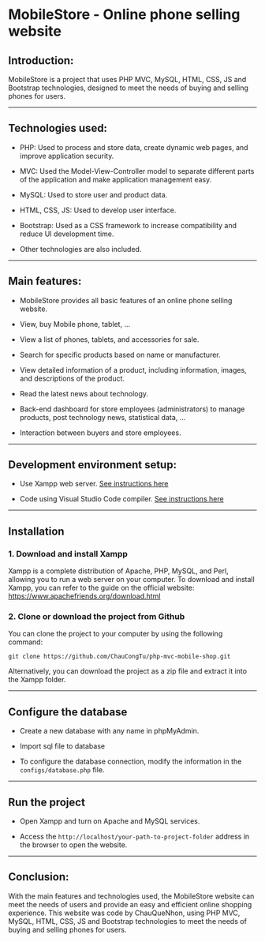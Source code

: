 # MobileStore - Online phone selling website

## Introduction:

MobileStore is a project that uses PHP MVC, MySQL, HTML, CSS, JS and Bootstrap technologies, designed to meet the needs of buying and selling phones for users.

---

## Technologies used:

- PHP: Used to process and store data, create dynamic web pages, and improve application security.

- MVC: Used the Model-View-Controller model to separate different parts of the application and make application management easy.

- MySQL: Used to store user and product data.

- HTML, CSS, JS: Used to develop user interface.

- Bootstrap: Used as a CSS framework to increase compatibility and reduce UI development time.

- Other technologies are also included.

---

## Main features:

- MobileStore provides all basic features of an online phone selling website.

- View, buy Mobile phone, tablet, ...

- View a list of phones, tablets, and accessories for sale.

- Search for specific products based on name or manufacturer.

- View detailed information of a product, including information, images, and descriptions of the product.

- Read the latest news about technology.

- Back-end dashboard for store employees (administrators) to manage products, post technology news, statistical data, ...

- Interaction between buyers and store employees.

---

## Development environment setup:

- Use Xampp web server. [See instructions here](https://www.freecodecamp.org/news/how-to-get-started-with-php)

- Code using Visual Studio Code compiler. [See instructions here](https://code.visualstudio.com/download)

---

## Installation

### 1. Download and install Xampp

Xampp is a complete distribution of Apache, PHP, MySQL, and Perl, allowing you to run a web server on your computer. To download and install Xampp, you can refer to the guide on the official website: https://www.apachefriends.org/download.html

### 2. Clone or download the project from Github

 You can clone the project to your computer by using the following command: 
 ``` 
 git clone https://github.com/ChauCongTu/php-mvc-mobile-shop.git 
 ```

 Alternatively, you can download the project as a zip file and extract it into the Xampp folder.

---

## Configure the database

- Create a new database with any name in phpMyAdmin.

- Import sql file to database

- To configure the database connection, modify the information in the `configs/database.php` file.

---

## Run the project

- Open Xampp and turn on Apache and MySQL services.

- Access the `http://localhost/your-path-to-project-folder` address in the browser to open the website.

---

## Conclusion: 

With the main features and technologies used, the MobileStore website can meet the needs of users and provide an easy and efficient online shopping experience. This website was code by ChauQueNhon, using PHP MVC, MySQL, HTML, CSS, JS and Bootstrap technologies to meet the needs of buying and selling phones for users.

